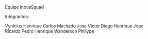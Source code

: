 Equipe InovaSquad

Integrantes:

Vynicius Henrique
Carlos Machado
Jose Victor
Diego Henrique
Joao Ricardo
Pedro Henrique
Wanderson Phillype
